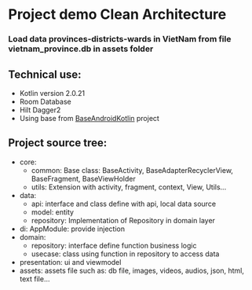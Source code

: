 # Project demo Clean Architecture
### Load data provinces-districts-wards in VietNam from file vietnam_province.db in assets folder
## Technical use:
 - Kotlin version 2.0.21
 - Room Database
 - Hilt Dagger2
 - Using base from [BaseAndroidKotlin](https://github.com/doanvu2000/AndroidBaseKotlin) project
## Project source tree:
 - core:
   - common: Base class: BaseActivity, BaseAdapterRecyclerView, BaseFragment, BaseViewHolder
   - utils: Extension with activity, fragment, context, View, Utils...
 - data:
   - api: interface and class define with api, local data source
   - model: entity
   - repository: Implementation of Repository in domain layer
 - di: AppModule: provide injection
 - domain:
   - repository: interface define function business logic
   - usecase: class using function in repository to access data
 - presentation: ui and viewmodel
 - assets: assets file such as: db file, images, videos, audios, json, html, text file...
